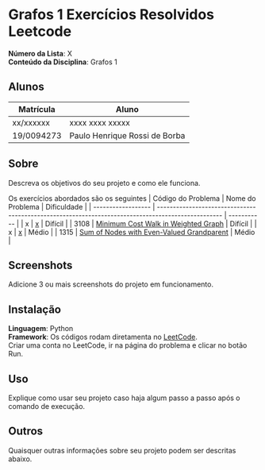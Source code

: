 # Grafos 1 Exercícios Resolvidos Leetcode

**Número da Lista**: X<br>
**Conteúdo da Disciplina**: Grafos 1<br>

## Alunos
|Matrícula | Aluno |
| -- | -- |
| xx/xxxxxx  |  xxxx xxxx xxxxx |
| 19/0094273  |  Paulo Henrique Rossi de Borba |

## Sobre 
Descreva os objetivos do seu projeto e como ele funciona. 

Os exercícios abordados são os seguintes
| Código do Problema | Nome do Problema                                                                                   | Dificuldade |
| ------------------ | -------------------------------------------------------------------------------------------------- | ----------- |
| x               | [x](x)  | Difícil     |
| 3108               | [Minimum Cost Walk in Weighted Graph](https://leetcode.com/problems/minimum-cost-walk-in-weighted-graph/description/)      | Difícil     |
| x                | [x](x)               | Médio       | 
| 1315               | [Sum of Nodes with Even-Valued Grandparent](https://leetcode.com/problems/sum-of-nodes-with-even-valued-grandparent/description/)               | Médio       | 

## Screenshots
Adicione 3 ou mais screenshots do projeto em funcionamento.

## Instalação 
**Linguagem**: Python<br>
**Framework**: Os códigos rodam diretamenta no [LeetCode](https://leetcode.com/).<br>
Criar uma conta no LeetCode, ir na página do problema e clicar no botão Run.

## Uso 
Explique como usar seu projeto caso haja algum passo a passo após o comando de execução.

## Outros 
Quaisquer outras informações sobre seu projeto podem ser descritas abaixo.
